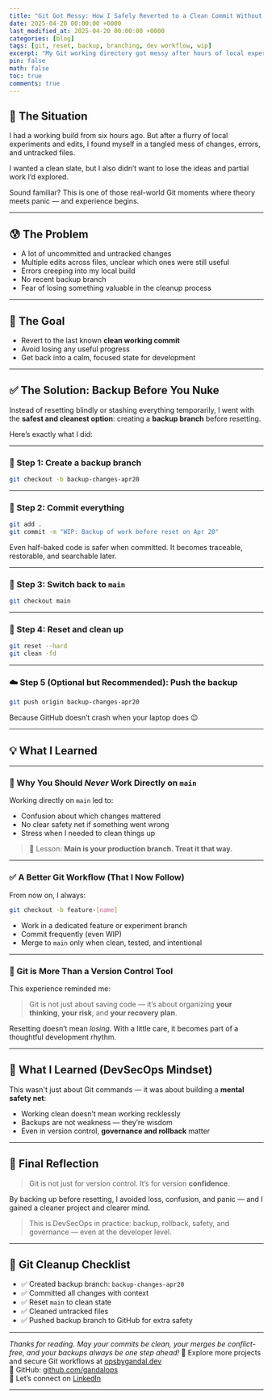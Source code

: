```yaml
---
title: "Git Got Messy: How I Safely Reverted to a Clean Commit Without Losing My Work"
date: 2025-04-20 00:00:00 +0000
last_modified_at: 2025-04-20 00:00:00 +0000
categories: [blog]
tags: [git, reset, backup, branching, dev workflow, wip]
excerpt: "My Git working directory got messy after hours of local experimentation. Here's how I backed up my changes, reset cleanly, and what I learned about safe Git workflows."
pin: false
math: false
toc: true
comments: true
---
```


## 🧩 The Situation

I had a working build from six hours ago. But after a flurry of local experiments and edits, I found myself in a tangled mess of changes, errors, and untracked files.

I wanted a clean slate, but I also didn’t want to lose the ideas and partial work I’d explored.

Sound familiar? This is one of those real-world Git moments where theory meets panic — and experience begins.

---

## 😰 The Problem

- A lot of uncommitted and untracked changes  
- Multiple edits across files, unclear which ones were still useful  
- Errors creeping into my local build  
- No recent backup branch  
- Fear of losing something valuable in the cleanup process  

---

## 🎯 The Goal

- Revert to the last known **clean working commit**  
- Avoid losing any useful progress  
- Get back into a calm, focused state for development  

---

## ✅ The Solution: Backup Before You Nuke

Instead of resetting blindly or stashing everything temporarily, I went with the **safest and cleanest option**: creating a **backup branch** before resetting.

Here’s exactly what I did:

---

### 🌿 Step 1: Create a backup branch

```bash
git checkout -b backup-changes-apr20
```

---

### 💾 Step 2: Commit everything

```bash
git add .
git commit -m "WIP: Backup of work before reset on Apr 20"
```

Even half-baked code is safer when committed. It becomes traceable, restorable, and searchable later.

---

### 🔄 Step 3: Switch back to `main`

```bash
git checkout main
```

---

### 🧹 Step 4: Reset and clean up

```bash
git reset --hard
git clean -fd
```

---

### ☁️ Step 5 (Optional but Recommended): Push the backup

```bash
git push origin backup-changes-apr20
```

Because GitHub doesn’t crash when your laptop does 😉

---

## 💡 What I Learned

---

### 🛑 Why You Should *Never* Work Directly on `main`

Working directly on `main` led to:

- Confusion about which changes mattered  
- No clear safety net if something went wrong  
- Stress when I needed to clean things up  

> 🔁 Lesson: **Main is your production branch. Treat it that way.**

---

### ✅ A Better Git Workflow (That I Now Follow)

From now on, I always:

```bash
git checkout -b feature-[name]
```

- Work in a dedicated feature or experiment branch  
- Commit frequently (even WIP)  
- Merge to `main` only when clean, tested, and intentional  

---

### 🧠 Git is More Than a Version Control Tool

This experience reminded me:

> Git is not just about saving code — it’s about organizing **your thinking**, **your risk**, and **your recovery plan**.

Resetting doesn’t mean *losing*. With a little care, it becomes part of a thoughtful development rhythm.

---

## 🌱 What I Learned (DevSecOps Mindset)

This wasn't just about Git commands — it was about building a **mental safety net**:

- Working clean doesn’t mean working recklessly  
- Backups are not weakness — they’re wisdom  
- Even in version control, **governance and rollback** matter  

---

## 🧠 Final Reflection

> Git is not just for version control. It’s for version **confidence**.

By backing up before resetting, I avoided loss, confusion, and panic — and I gained a cleaner project and clearer mind.

> This is DevSecOps in practice: backup, rollback, safety, and governance — even at the developer level.

---

## 🧹 Git Cleanup Checklist

- ✅ Created backup branch: `backup-changes-apr20`  
- ✅ Committed all changes with context  
- ✅ Reset `main` to clean state  
- ✅ Cleaned untracked files  
- ✅ Pushed backup branch to GitHub for extra safety  

---

*Thanks for reading. May your commits be clean, your merges be conflict-free, and your backups always be one step ahead!*
🔗 Explore more projects and secure Git workflows at [opsbygandal.dev](https://www.opsbygandal.dev)  
📁 GitHub: [github.com/gandalops](https://github.com/gandalops?tab=repositories)  
🔄 Let’s connect on [LinkedIn](https://www.linkedin.com/)

---


